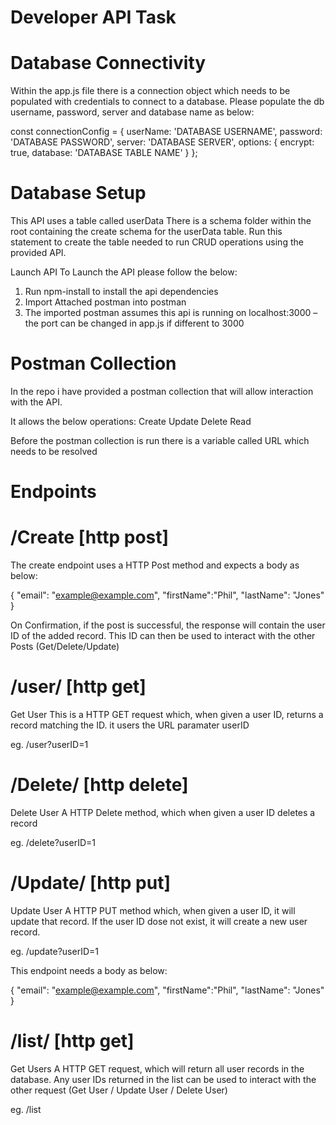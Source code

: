 # Developer API Task

# Database Connectivity

Within the app.js file there is a connection object which needs to be populated with credentials to connect to a database.
Please populate the db username, password, server and database name as below:

const connectionConfig = {
    userName: 'DATABASE USERNAME',
    password: 'DATABASE PASSWORD',
    server: 'DATABASE SERVER',
    options: {
        encrypt: true,
        database: 'DATABASE TABLE NAME'
    }
};

# Database Setup
This API uses a table called userData
There is a schema folder within the root containing the create schema for the userData table. 
Run this statement to create the table needed to run CRUD operations using the provided API.

Launch API
To Launch the API please follow the below:
1)	Run npm-install to install the api dependencies  
2)	Import Attached postman into postman
3)	The imported postman assumes this api is running on localhost:3000 – the port can be changed in app.js if different to 3000


# Postman Collection
In the repo i have provided a postman collection that will allow interaction with the API.

It allows the below operations:
  Create
  Update
  Delete
  Read
  
  Before the postman collection is run there is a variable called URL which needs to be resolved 
  
  
# Endpoints

# /Create [http post] 

The create endpoint uses a HTTP Post method and expects a body as below: 

{
    "email": "example@example.com",
    "firstName":"Phil",
    "lastName": "Jones"
}

On Confirmation, if the post is successful, the response will contain the user ID of the added record. This ID can then be used to interact with the other Posts (Get/Delete/Update)

# /user/ [http get] 

Get User
This is a HTTP GET request which, when given a user ID, returns a record matching the ID. it users the URL paramater userID

eg. /user?userID=1

# /Delete/ [http delete] 

Delete User
A HTTP Delete method, which when given a user ID deletes a record

eg. /delete?userID=1

# /Update/ [http put] 

Update User
A HTTP PUT method which, when given a user ID, it will update that record. If the user ID dose not exist, it will create a new user record.

eg. /update?userID=1

This endpoint needs a body as below:

{
    "email": "example@example.com",
    "firstName":"Phil",
    "lastName": "Jones"
}

# /list/ [http get] 

Get Users
A HTTP GET request, which will return all user records in the database. Any user IDs returned in the list can be used to interact with the other request (Get User / Update User / Delete User)

eg. /list








